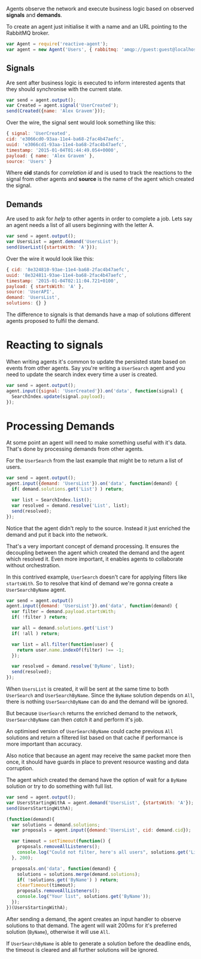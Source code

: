 Agents observe the network and execute business logic based on observed **signals** and **demands**.

To create an agent just initialise it with a name and an URL pointing
to the RabbitMQ broker.

```javascript
var Agent = require('reactive-agent');
var agent = new Agent('Users', { rabbitmq: 'amqp://guest:guest@localhost:5672/topic' });
```

## Signals

Are sent after business logic is executed to inform interested
agents that they should synchronise with the current state.

```javascript
var send = agent.output();
var Created = agent.signal('UserCreated');
send(Created({name: 'Alex Gravem'}));
```

Over the wire, the signal sent would look something like this:

```javascript
{ signal: 'UserCreated',
cid: 'e3066cd0-93aa-11e4-ba68-2fac4b47aefc',
uuid: 'e3066cd1-93aa-11e4-ba68-2fac4b47aefc',
timestamp: '2015-01-04T01:44:49.054+0000',
payload: { name: 'Alex Gravem' },
source: 'Users' }
```

Where **cid** stands for *correlation id* and is used to track the
reactions to the signal from other agents and **source** is the name
of the agent which created the signal.

## Demands

Are used to ask for *help* to other agents in order to complete a job.
Lets say an agent needs a list of all users beginning with the
letter A.

```javascript
var send = agent.output();
var UsersList = agent.demand('UsersList');
send(UserList({startsWith: 'A'}));
```

Over the wire it would look like this:

```javascript
{ cid: '8e324810-93ae-11e4-ba68-2fac4b47aefc',
uuid: '8e324811-93ae-11e4-ba68-2fac4b47aefc',
timestamp: '2015-01-04T02:11:04.721+0100',
payload: { startsWith: 'A' },
source: 'UserAPI',
demand: 'UsersList',
solutions: {} }
```

The difference to signals is that demands have a map of solutions
different agents proposed to fulfil the demand.

# Reacting to signals

When writing agents it's common to update the persisted state based
on events from other agents. Say you're writing a `UserSearch` agent
and you need to update the search index every time a user is created.

```javascript
var send = agent.output();
agent.input({signal: 'UserCreated'}).on('data', function(signal) {
  SearchIndex.update(signal.payload);
});
```

# Processing Demands

At some point an agent will need to make something useful with
it's data. That's done by processing demands from other agents.

For the `UserSearch` from the last example that might be to return
a list of users.

```javascript
var send = agent.output();
agent.input({demand: 'UsersList'}).on('data', function(demand) {
  if( demand.solutions.get('List') ) return;

  var list = SearchIndex.list();
  var resolved = demand.resolve('List', list);
  send(resolved);
});
```

Notice that the agent didn't reply to the source.
Instead it just enriched the demand and put it back into the network.

That's a very important concept of demand processing. It ensures the
decoupling between the agent which created the demand and the agent
which resolved it. Even more important, it enables agents to
collaborate without orchestration.

In this contrived example, `UserSearch` doesn't care for applying
filters like `startsWith`. So to resolve that kind of demand we're
gonna create a `UserSearchByName` agent.

```javascript
var send = agent.output()
agent.input({demand: 'UsersList'}).on('data', function(demand) {
  var filter = demand.payload.startsWith;
  if( !filter ) return;

  var all = demand.solutions.get('List')
  if( !all ) return;

  var list = all.filter(function(user) {
    return user.name.indexOf(filter) !== -1;
  });

  var resolved = demand.resolve('ByName', list);
  send(resolved);
});
```

When `UsersList` is created, it will be sent at the same time to both
`UserSearch` and `UserSearchByName`. Since the `ByName` solution
depends on `All`, there is nothing `UserSearchByName` can do and the
demand will be ignored.

But because `UserSearch` returns the enriched demand to the network,
`UserSearchByName` can then *catch* it and perform it's job.

An optimised version of `UserSearchByName` could cache previous `All`
solutions and return a filtered list based on that cache if performance
is more important than accuracy.

Also notice that because an agent may receive the same packet more
then once, it should have guards in place to prevent resource wasting
and data corruption.

The agent which created the demand have the option of wait for a
`ByName` solution or try to do something with full list.

```javascript
var send = agent.output();
var UsersStartingWithA = agent.demand('UsersList', {startsWith: 'A'});
send(UsersStartingWithA);

(function(demand){
  var solutions = demand.solutions;
  var proposals = agent.input({demand:'UsersList', cid: demand.cid});

  var timeout = setTimeout(function() {
    proposals.removeAllListeners();
    console.log("Could not filter, here's all users", solutions.get('List'));
  }, 200);

  proposals.on('data', function(demand) {
    solutions = solutions.merge(demand.solutions);
    if( !solutions.get('ByName') ) return;
    clearTimeout(timeout);
    proposals.removeAllListeners();
    console.log("Your list", solutions.get('ByName'));
  });
})(UsersStartingWithA);
```
After sending a demand, the agent creates an input handler to
observe solutions to that demand. The agent will wait 200ms for it's
preferred solution (`ByName`), otherwise it will use `All`.

If `UserSearchByName` is able to generate a solution before the
deadline ends, the timeout is cleared and all further solutions
will be ignored.
